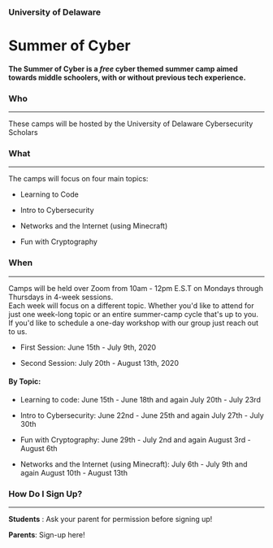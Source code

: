 ### University of Delaware 

# Summer of Cyber

#### The Summer of Cyber is a *free* cyber themed summer camp aimed towards middle schoolers, with or without previous tech experience.

### Who 
-------
These camps will be hosted by the University of Delaware Cybersecurity Scholars

### What
---------
The camps will focus on four main topics:

- Learning to Code

- Intro to Cybersecurity

- Networks and the Internet (using Minecraft)

- Fun with Cryptography

### When
----------
Camps will be held over Zoom from 10am - 12pm E.S.T on Mondays through Thursdays in 4-week sessions.  
Each week will focus on a different topic.  Whether you'd like to attend for just one week-long topic or an entire summer-camp cycle that's up to you.  If you'd like to schedule a one-day workshop with our group just reach out to us.

- First Session: June 15th - July 9th, 2020

- Second Session: July 20th - August 13th, 2020

#### By Topic: 

- Learning to code: June 15th - June 18th and again July 20th - July 23rd

- Intro to Cybersecurity: June 22nd - June 25th and again July 27th - July 30th

- Fun with Cryptography: June 29th - July 2nd and again August 3rd - August 6th

- Networks and the Internet (using Minecraft): July 6th - July 9th and again August 10th - August 13th

### How Do I Sign Up?
---------
**Students** : Ask your parent for permission before signing up!

**Parents**: Sign-up here!

